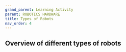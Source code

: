 ```yaml
---
grand_parent: Learning Activity
parent: ROBOTICS HARDWARE
title: Types of Robots
nav_order: 4
---
```


 Overview of different types of robots
--------------------------------------------------------------------------------

